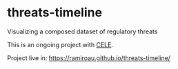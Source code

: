 # threats-timeline
Visualizing a composed dataset of regulatory threats

This is an ongoing project with [CELE](https://www.palermo.edu/cele/). 

Project live in: https://ramiroau.github.io/threats-timeline/
